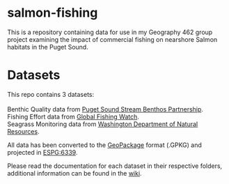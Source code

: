 # salmon-fishing
This is a repository containing data for use in my Geography 462 group project examining the impact of commercial fishing on nearshore Salmon habitats in the Puget Sound.

# Datasets
This repo contains 3 datasets: \
\
Benthic Quality data from [Puget Sound Stream Benthos Partnership](https://pugetsoundstreambenthos.org/Biotic-Integrity-Map.aspx). \
Fishing Effort data from [Global Fishing Watch](https://globalfishingwatch.org/). \
Seagrass Monitoring data from [Washington Department of Natural Resources](https://www.arcgis.com/apps/webappviewer/index.html?id=83b8389234454abc8725827b49272a31).

All data has been converted to the [GeoPackage](https://github.com/opengeospatial/geopackage) format (.GPKG) and projected in [ESPG:6339](https://epsg.io/6339).

Please read the documentation for each dataset in their respective folders, additional information can be found in the [wiki](https://github.com/OscarLewis/salmon-fishing/wiki). 

